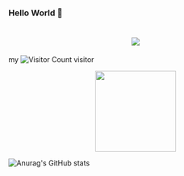 ### Hello World 👋

<h1 align="center">
  <a href="https://sunguoqi.com/">
    <img src="https://readme-typing-svg.herokuapp.com/?lines=Hi!;等风来，不如追风去!&center=true&size=27">
  </a>
</h1>

my ![Visitor Count](https://profile-counter.glitch.me/corunb/count.svg) visitor

<div align="center">

  <img height="160px" src="https://github-readme-stats.vercel.app/api?username=corunb&show_icons=true&theme=tokyonight" />

</div>

![Anurag's GitHub stats](https://github-readme-stats.vercel.app/api?username=corunb&show_icons=true&theme=radical)
